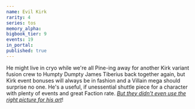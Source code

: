 ```yaml
---
name: Evil Kirk
rarity: 4
series: tos
memory_alpha:
bigbook_tier: 9
events: 19
in_portal:
published: true
---
```


He might live in cryo while we're all Pine-ing away for another Kirk variant fusion crew to Humpty Dumpty James Tiberius back together again, but Kirk event bonuses will always be in fashion and a Villain mega should surprise no one. He's a useful, if unessential shuttle piece for a character with plenty of events and great Faction rate. [_But they didn't even use the right picture for his art_](http://tos.trekcore.com/hd/albums/1x05hd/theenemywithinhd410.jpg)!
